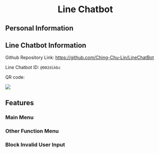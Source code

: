 # <center>Line Chatbot</center>

## Personal Information

## Line Chatbot Information

Github Repository Link: https://github.com/Ching-Chu-Lin/LineChatBot

Line Chatbot ID: `@902dikbc`

QR code:

![](https://i.imgur.com/qYydm03.png)



## Features

### Main Menu



### Other Function Menu



### Block Invalid User Input

